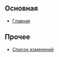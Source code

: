 ## Основная <a id="main"></a>

* [Главная](README.md)

## Прочее <a id="more"></a>

* [Список изменений](changelog.md)
